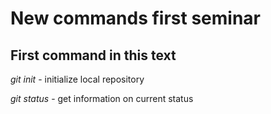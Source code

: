 # New commands first seminar        

## First command in this text

*git init* - initialize local repository

*git status* - get information on current status